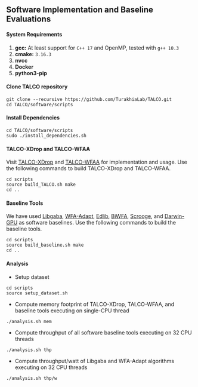 ## Software Implementation and Baseline Evaluations

#### System Requirements
1. **gcc:** At least support for `C++ 17` and OpenMP, tested with `g++ 10.3`
2. **cmake:** `3.16.3`
3. **nvcc**
4. **Docker**
5. **python3-pip**

<!-- #### 1. Use Pre-built Docker image 
We provide a pre-built docker image with all necessary tools installed in it for baseline evaluation. 
```
docker run -it -v /sys/fs/cgroup:/sys/fs/cgroup:rw swalia14/talco:latest
# Inside Docker
cd /
git clone https://github.com/TurakhiaLab/TALCO.git
cd TALCO/software
``` -->

#### Clone TALCO repository
```
git clone --recursive https://github.com/TurakhiaLab/TALCO.git
cd TALCO/software/scripts
```

#### Install Dependencies
```
cd TALCO/software/scripts
sudo ./install_dependencies.sh
```

#### TALCO-XDrop and TALCO-WFAA
Visit [TALCO-XDrop](TALCO-XDrop/) and [TALCO-WFAA](TALCO-WFAA/) for implementation and usage. Use the following commands to build TALCO-XDrop and TALCO-WFAA.
```
cd scripts
source build_TALCO.sh make
cd ..
```

#### Baseline Tools
We have used [Libgaba](https://github.com/ocxtal/libgaba), [WFA-Adapt](https://github.com/smarco/WFA2-lib), [Edlib](https://github.com/Martinsos/edlib), [BiWFA](https://github.com/smarco/BiWFA-paper), [Scrooge](https://github.com/CMU-SAFARI/Scrooge), and [Darwin-GPU](https://github.com/Tongdongq/darwin-gpu) as software baselines. Use the following commands to build the baseline tools. 
```
cd scripts
source build_baseline.sh make
cd ..
```

#### Analysis
* Setup dataset
```
cd scripts
source setup_dataset.sh
```
* Compute memory footprint of TALCO-XDrop, TALCO-WFAA, and baseline tools executing on single-CPU thread
``` 
./analysis.sh mem
```

* Compute throughput of all software baseline tools executing on 32 CPU threads
``` 
./analysis.sh thp
```

* Compute throughput/watt of Libgaba and WFA-Adapt algorithms executing on 32 CPU threads
``` 
./analysis.sh thp/w
```
